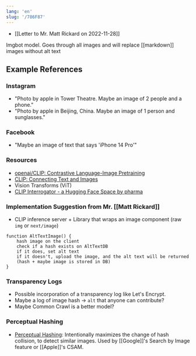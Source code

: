 ```yaml
---
lang: 'en'
slug: '/786F87'
---
```


- [[Letter to Mr. Matt Rickard on 2022-11-28]]

Imgbot model. Goes through all images and will replace [[markdown]] images without alt text

## Example References

### Instagram

- "Photo by apple in Tower Theatre. Maybe an image of 2 people and a phone."
- "Photo by apple in Beijing, China. Maybe an image of 1 person and sunglasses."

### Facebook

- "Maybe an image of text that says 'iPhone 14 Pro'"

### Resources

- [openai/CLIP: Contrastive Language-Image Pretraining](https://github.com/openai/CLIP)
- [CLIP: Connecting Text and Images](https://openai.com/blog/clip/)
- Vision Transforms (ViT)
- [CLIP Interrogator - a Hugging Face Space by pharma](https://huggingface.co/spaces/pharma/CLIP-Interrogator)

### Implementation Suggestion from Mr. [[Matt Rickard]]

- CLIP inference server + Library that wraps an image component (raw `img` or `next/image`)

```
function AltTextImage() {
    hash image on the client
    check if a hash exists on AltTextDB
    if it does, set alt text
    if it doesn't, upload the image, and the alt text will be returned
    (hash + maybe image is stored in DB)
}
```

### Transparency Logs

- Possible incorporation of a transparency log like Let's Encrypt.
- Maybe a log of image hash → `alt` that anyone can contribute?
- Maybe Common Crawl is a better model?

### Perceptual Hashing

- [Perceptual Hashing](https://matt-rickard.com/perceptual-hashing): Intentionally maximizes the change of hash collision, to detect similar images. Used by [[Google]]'s Search by Image feature or [[Apple]]'s CSAM.
